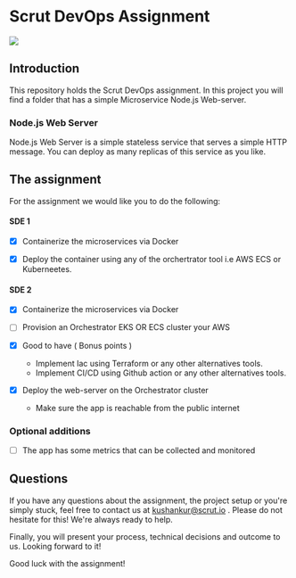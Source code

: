 # Scrut DevOps Assignment

![](http://turnoff.us/image/en/before-devops-after-devops.png)

## Introduction

This repository holds the Scrut DevOps assignment. In this project you will find a folder that has a simple Microservice Node.js Web-server. 

### Node.js Web Server

Node.js Web Server is a simple stateless service that serves a simple HTTP message. You can deploy as many replicas of this service as you like.

## The assignment

For the assignment we would like you to do the following:

#### SDE 1

- [x] Containerize the microservices via Docker
- [x] Deploy the container using any of the orchertrator tool i.e AWS ECS or Kuberneetes.



#### SDE 2

- [x] Containerize the microservices via Docker
- [ ] Provision an Orchestrator EKS OR ECS cluster your AWS 
- [x] Good to have ( Bonus points )
    - Implement Iac using Terraform or any other alternatives tools.
    - Implement CI/CD using Github action or any other alternatives tools.

- [x] Deploy the web-server on the Orchestrator cluster
    - Make sure the app is reachable from the public internet

### Optional additions

- [ ] The app has some metrics that can be collected and monitored

## Questions

If you have any questions about the assignment, the project setup or you're simply stuck, feel free to contact us at <a href='mailto:kushankur@scrut.io
'>kushankur@scrut.io
</a>. Please do not hesitate for this! We're always ready to help.

Finally, you will present your process, technical decisions and outcome to us. Looking forward to it!

Good luck with the assignment!
